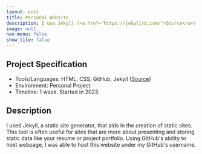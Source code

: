 ```yaml
---
layout: post
title: Personal Website
description: I use Jekyll (<a href="https://jekyllrb.com/">Source</a>) to create this personal website!
image: null
nav-menu: false
show_tile: false
---
```


## Project Specification
<ul>
  <li>Tools/Languages: HTML, CSS, GitHub, Jekyll (<a href="https://jekyllrb.com/">Source</a>)</li>
  <li>Environment: Personal Project</li>
  <li>Timeline: 1 week. Started in 2023.</li>
</ul>

## Description

I used Jekyll, a static site generator, that aids in the creation of static sites. This tool is often useful for sites that are more about presenting and storing static data like your resume or project portfolio. Using GitHub's ability to host webpage, I was able to host this website under my GitHub's username.
